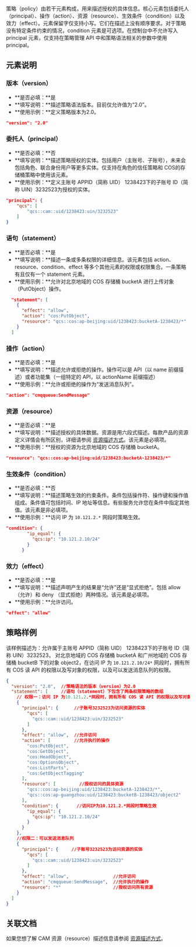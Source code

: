 策略（policy）由若干元素构成，用来描述授权的具体信息。核心元素包括委托人（principal）、操作（action）、资源（resource）、生效条件（condition）以及效力（effect）。元素保留字仅支持小写。它们在描述上没有顺序要求。对于策略没有特定条件约束的情况，condition 元素是可选项。在控制台中不允许写入 principal 元素，仅支持在策略管理 API 中和策略语法相关的参数中使用 principal。

##  元素说明
### 版本（version）
- **是否必填：**是
- **填写说明：**描述策略语法版本。目前仅允许值为“2.0”。
- **使用示例：**定义策略版本为2.0。
```json
"version": "2.0"
```

### 委托人（principal）
- **是否必填：**否
- **填写说明：**描述策略授权的实体。包括用户（主账号、子账号），未来会包括角色、联合身份用户等更多实体。仅支持在角色的信任策略和 COS的存储桶策略中使用该元素。
- **使用示例：**定义主账号 APPID（简称 UID） 1238423下的子账号 ID（简称 UIN）3232523为授权的实体。
```json
"principal": {
	"qcs": [
		"qcs::cam::uid/1238423:uin/3232523"
	]
}
```


### 语句（statement）
- **是否必填：**是
- **填写说明：**描述一条或多条权限的详细信息。该元素包括 action、resource、condition、effect 等多个其他元素的权限或权限集合。一条策略有且仅有一个 statement 元素。
- **使用示例：**允许对北京地域的 COS 存储桶 bucketA 进行上传对象（PutObject）操作。
```json
  "statement": [
    {
      "effect": "allow",
      "action": "cos:PutObject",
      "resource": "qcs::cos:ap-beijing:uid/1238423:bucketA-1238423/*"
    }
  ]
```

### 操作（action）
- **是否必填：**是
- **填写说明：**描述允许或拒绝的操作。操作可以是 API（以 name 前缀描述）或者功能集（一组特定的 API，以 actionName 前缀描述）
- **使用示例：**允许或拒绝的操作为“发送消息队列”。
```json
"action": "cmqqueue:SendMessage"
```


### 资源（resource）
- **是否必填：**是
- **填写说明：**描述授权的具体数据。资源是用六段式描述。每款产品的资源定义详情会有所区别，详细请参阅 [资源描述方式](https://cloud.tencent.com/document/product/598/10606)。该元素是必填项。
- **使用示例：**授权的资源为北京地域的 COS 存储桶 bucketA。 
```json
"resource": "qcs::cos:ap-beijing:uid/1238423:bucketA-1238423/*"
```


### 生效条件（condition）
- **是否必填：**否
- **填写说明：**描述策略生效的约束条件。条件包括操作符、操作键和操作值组成。条件值可包括时间、IP 地址等信息。有些服务允许您在条件中指定其他值。该元素是非必填项。
- **使用示例：**访问 IP 为 `10.121.2.*` 网段时策略生效。
```json
"condition": {
        "ip_equal": {
          "qcs:ip": "10.121.2.10/24"
        }
      }
```

### 效力（effect）
- **是否必填：**是
- **填写说明：**描述声明产生的结果是“允许”还是“显式拒绝”。包括 allow（允许）和 deny （显式拒绝）两种情况。该元素是必填项。
- **使用示例：**允许访问。
```json
"effect": "allow"
```

## 策略样例

该样例描述为：允许属于主账号 APPID（简称 UID） 1238423下的子账号 ID（简称 UIN）3232523， 对北京地域的 COS 存储桶 bucketA 和广州地域的 COS 存储桶 bucketB 下的对象 object2，在访问 IP 为 `10.121.2.10/24*` 网段时，拥有所有 COS 读 API 的权限以及写对象的权限，以及可以发送消息队列的权限。 

```json
{
  "version": "2.0",  //策略语法的版本（version）为2.0
  "statement": [     //语句（statement）下包含了两条权限策略的数组
	// 权限一：访问 IP 为10.121.2.*网段时，拥有所有 COS 读 API 的权限以及写对象的权限
    {
      "principal": {      //子账号3232523为访问资源的实体
        "qcs": [
          "qcs::cam::uid/1238423:uin/3232523"   
        ]
      },
      "effect": "allow",  //允许访问
      "action": [         //允许执行的操作
        "cos:PutObject",
        "cos:GetObject",
        "cos:HeadObject",
        "cos:OptionsObject",
        "cos:ListParts",
        "cos:GetObjectTagging"
      ],
      "resource": [         //授权访问的具体资源
        "qcs::cos:ap-beijing:uid/1238423:bucketA-1238423/*",
        "qcs::cos:ap-guangzhou:uid/1238423:bucketB-1238423/object2"
      ],
      "condition": {       //访问IP为10.121.2.*网段时策略生效
        "ip_equal": {
          "qcs:ip": "10.121.2.10/24"
        }
      }
    },
	//权限二：可以发送消息队列
    {
      "principal": {     //子账号3232523为访问资源的实体
        "qcs": [
          "qcs::cam::uid/1238423:uin/3232523"
        ]
      },
      "effect": "allow",                 //允许访问
      "action": "cmqqueue:SendMessage",  //允许执行的操作
      "resource": "*"                    //授权访问所有资源
    }
  ]
}
```

## 关联文档

如果您想了解 CAM 资源（resource）描述信息请参阅 [资源描述方式](https://cloud.tencent.com/document/product/598/10606)。
